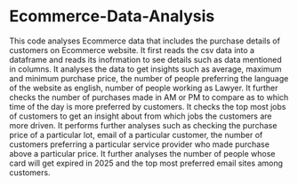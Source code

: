 # Ecommerce-Data-Analysis
This code analyses Ecommerce data that includes the purchase details of customers on Ecommerce website. 
It first reads the csv data into a dataframe and reads its inofrmation to see details such as data mentioned in columns.
It analyses the data to get insights such as average, maximum and minimum purchase price, the number of people preferring the
language of the website as english, number of people working as Lawyer. It further checks the number of purchases made in AM or PM
to compare as to which time of the day is more preferred by customers. It checks the top most jobs of customers to get an insight 
about from which jobs the customers are more driven. It performs further analyses such as checking the purchase price of a particular lot,
email of a particular customer, the number of customers preferring a particular service provider who made purchase above a particular price.
It further analyses the number of people whose card will get expired in 2025 and the top most preferred email sites among customers.

